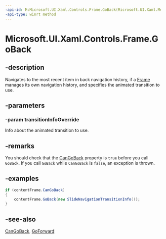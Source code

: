```yaml
---
-api-id: M:Microsoft.UI.Xaml.Controls.Frame.GoBack(Microsoft.UI.Xaml.Media.Animation.NavigationTransitionInfo)
-api-type: winrt method
---
```


<!-- Method syntax
public void GoBack(Windows.UI.Xaml.Media.Animation.NavigationTransitionInfo transitionInfoOverride)
-->

# Microsoft.UI.Xaml.Controls.Frame.GoBack

## -description

Navigates to the most recent item in back navigation history, if a [Frame](frame.md) manages its own navigation history, and specifies the animated transition to use.

## -parameters

### -param transitionInfoOverride

Info about the animated transition to use.

## -remarks

You should check that the [CanGoBack](frame_cangoback.md) property is `true` before you call `GoBack`. If you call `GoBack` while `CanGoBack` is `false`, an exception is thrown.

## -examples

```csharp
if (contentFrame.CanGoBack)
{
    contentFrame.GoBack(new SlideNavigationTransitionInfo());
}
```

## -see-also

[CanGoBack](frame_cangoback.md), [GoForward](frame_goforward_1537152893.md)

